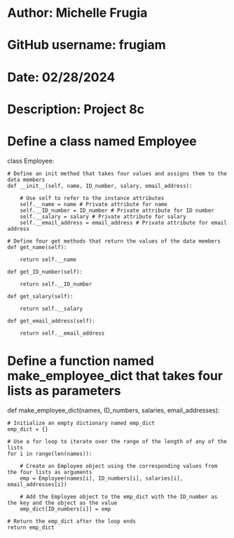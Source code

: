 # Author: Michelle Frugia
# GitHub username: frugiam
# Date: 02/28/2024
# Description: Project 8c

# Define a class named Employee
class Employee:

    # Define an init method that takes four values and assigns them to the data members
    def __init__(self, name, ID_number, salary, email_address):

        # Use self to refer to the instance attributes
        self.__name = name # Private attribute for name
        self.__ID_number = ID_number # Private attribute for ID number
        self.__salary = salary # Private attribute for salary
        self.__email_address = email_address # Private attribute for email address

    # Define four get methods that return the values of the data members
    def get_name(self):

        return self.__name

    def get_ID_number(self):

        return self.__ID_number

    def get_salary(self):

        return self.__salary

    def get_email_address(self):

        return self.__email_address

# Define a function named make_employee_dict that takes four lists as parameters
def make_employee_dict(names, ID_numbers, salaries, email_addresses):

    # Initialize an empty dictionary named emp_dict
    emp_dict = {}

    # Use a for loop to iterate over the range of the length of any of the lists
    for i in range(len(names)):

        # Create an Employee object using the corresponding values from the four lists as arguments
        emp = Employee(names[i], ID_numbers[i], salaries[i], email_addresses[i])

        # Add the Employee object to the emp_dict with the ID_number as the key and the object as the value
        emp_dict[ID_numbers[i]] = emp

    # Return the emp_dict after the loop ends
    return emp_dict
